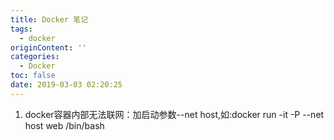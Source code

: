 ```yaml
---
title: Docker 笔记
tags:
  - docker
originContent: ''
categories:
  - Docker
toc: false
date: 2019-03-03 02:20:25
---
```


1. docker容器内部无法联网：加启动参数--net host,如:docker run -it -P --net host web /bin/bash
